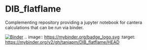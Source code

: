 # DIB_flatflame
Complementing repository providing a jupyter notebook for cantera calculations that can be run via binder.

[![Binder](https://mybinder.org/badge_logo.svg)](https://mybinder.org/v2/gh/tanjapm/DIB_flatflame/HEAD)
.. image:: https://mybinder.org/badge_logo.svg
 :target: https://mybinder.org/v2/gh/tanjapm/DIB_flatflame/HEAD
